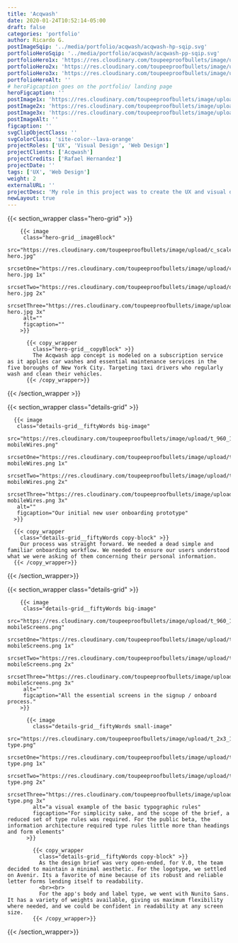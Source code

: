 ```yaml
---
title: 'Acqwash'
date: 2020-01-24T10:52:14-05:00
draft: false
categories: 'portfolio'
author: Ricardo G.
postImageSqip: '../media/portfolio/acqwash/acqwash-hp-sqip.svg'
portfolioHeroSqip: '../media/portfolio/acqwash/acqwash-pp-sqip.svg'
portfolioHero1x: 'https://res.cloudinary.com/toupeeproofbullets/image/upload/c_scale,q_80,w_1280/v1580149839/acqwash/acqwash-hero.jpg'
portfolioHero2x: 'https://res.cloudinary.com/toupeeproofbullets/image/upload/c_scale,dpr_2.0,q_80,w_1280/v1580149839/acqwash/acqwash-hero.jpg'
portfolioHero3x: 'https://res.cloudinary.com/toupeeproofbullets/image/upload/c_scale,dpr_3.0,q_80,w_1280/v1580149839/acqwash/acqwash-hero.jpg'
portfolioHeroAlt: ''
# heroFigcaption goes on the portfolio/ landing page
heroFigcaption: ''
postImage1x: 'https://res.cloudinary.com/toupeeproofbullets/image/upload/t_hp_portfolio/v1581362141/acqwash/tablet.jpg'
postImage2x: 'https://res.cloudinary.com/toupeeproofbullets/image/upload/t_hp_portfolio_2x/v1581362141/acqwash/tablet.jpg'
postImage3x: 'https://res.cloudinary.com/toupeeproofbullets/image/upload/t_hp_portfolio_3x/v1581362141/acqwash/tablet.jpg'
postImageAlt: ''
figcaption: ''
svgClipObjectClass: ''
svgColorClass: 'site-color--lava-orange'
projectRoles: ['UX', 'Visual Design', 'Web Design']
projectClients: ['Acqwash']
projectCredits: ['Rafael Hernandez']
projectDate: ''
tags: ['UX', 'Web Design']
weight: 2
externalURL: ''
projectDesc: 'My role in this project was to create the UX and visual design for this exciting NYC startup.'
newLayout: true
---
```


{{< section_wrapper class="hero-grid" >}}

        {{< image
         class="hero-grid__imageBlock"
         src="https://res.cloudinary.com/toupeeproofbullets/image/upload/c_scale,q_80,w_1280/v1580149839/acqwash/acqwash-hero.jpg"
         srcsetOne="https://res.cloudinary.com/toupeeproofbullets/image/upload/c_scale,q_80,w_1280/v1580149839/acqwash/acqwash-hero.jpg 1x"
         srcsetTwo="https://res.cloudinary.com/toupeeproofbullets/image/upload/dpr_2.0,q_80/v1580149839/acqwash/acqwash-hero.jpg 2x"
         srcsetThree="https://res.cloudinary.com/toupeeproofbullets/image/upload/dpr_3.0,q_80/v1580149839/acqwash/acqwash-hero.jpg 3x"
         alt=""
         figcaption=""
        >}}

          {{< copy_wrapper
            class="hero-grid__copyBlock" >}}
            The Acqwash app concept is modeled on a subscription service as it applies car washes and essential maintenance services in the five boroughs of New York City. Targeting taxi drivers who regularly wash and clean their vehicles.
          {{< /copy_wrapper>}}

{{< /section_wrapper >}}

{{< section_wrapper class="details-grid" >}}

      {{< image
       class="details-grid__fiftyWords big-image"
       src="https://res.cloudinary.com/toupeeproofbullets/image/upload/t_960_1x/v1580149837/acqwash/acqwash-mobileWires.png"
       srcsetOne="https://res.cloudinary.com/toupeeproofbullets/image/upload/t_960_1x/v1580149837/acqwash/acqwash-mobileWires.png 1x"
       srcsetTwo="https://res.cloudinary.com/toupeeproofbullets/image/upload/t_960_2x/v1580149837/acqwash/acqwash-mobileWires.png 2x"
       srcsetThree="https://res.cloudinary.com/toupeeproofbullets/image/upload/t_960_3x/v1580149837/acqwash/acqwash-mobileWires.png 3x"
       alt=""
       figcaption="Our initial new user onboarding prototype"
      >}}

      {{< copy_wrapper
        class="details-grid__fiftyWords copy-block" >}}
        Our process was straight forward. We needed a dead simple and familiar onboarding workflow. We needed to ensure our users understood what we were asking of them concerning their personal information.
      {{< /copy_wrapper>}}

{{< /section_wrapper>}}

{{< section_wrapper class="details-grid" >}}

        {{< image
         class="details-grid__fiftyWords big-image"
         src="https://res.cloudinary.com/toupeeproofbullets/image/upload/t_960_1x/v1580149837/acqwash/acqwash-mobileScreens.png"
         srcsetOne="https://res.cloudinary.com/toupeeproofbullets/image/upload/t_960_1x/v1580149837/acqwash/acqwash-mobileScreens.png 1x"
         srcsetTwo="https://res.cloudinary.com/toupeeproofbullets/image/upload/t_960_2x/v1580149837/acqwash/acqwash-mobileScreens.png 2x"
         srcsetThree="https://res.cloudinary.com/toupeeproofbullets/image/upload/t_960_3x/v1580149837/acqwash/acqwash-mobileScreens.png 3x"
         alt=""
         figcaption="All the essential screens in the signup / onboard process."
        >}}

          {{< image
            class="details-grid__fiftyWords small-image"
            src="https://res.cloudinary.com/toupeeproofbullets/image/upload/t_2x3_1x/v1581366095/acqwash/acqwash-type.png"
            srcsetOne="https://res.cloudinary.com/toupeeproofbullets/image/upload/t_2x3_1x/v1581366095/acqwash/acqwash-type.png 1x"
            srcsetTwo="https://res.cloudinary.com/toupeeproofbullets/image/upload/t_2x3_2x/v1581366095/acqwash/acqwash-type.png 2x"
            srcsetThree="https://res.cloudinary.com/toupeeproofbullets/image/upload/t_2x3_3x/v1581366095/acqwash/acqwash-type.png 3x"
            alt="a visual example of the basic typographic rules"
            figcaption="For simplicity sake, and the scope of the brief, a reduced set of type rules was required. For the public beta, the information architecture required type rules little more than headings and form elements"
          >}}

            {{< copy_wrapper
              class="details-grid__fiftyWords copy-block" >}}
              As the design brief was very open-ended, for V.0, the team decided to maintain a minimal aesthetic. For the logotype, we settled on Avenir. Its a favorite of mine because of its robust and reliable letter forms lending itself to readability.
              <br><br>
              For the app's body and label type, we went with Nunito Sans. It has a variety of weights available, giving us maximum flexibility where needed, and we could be confident in readability at any screen size.
            {{< /copy_wrapper>}}


{{< /section_wrapper>}}